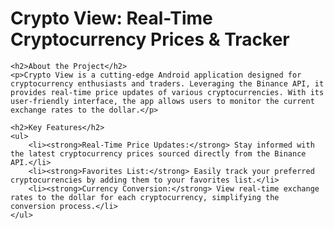 <!DOCTYPE html>
<html>
<head>
    <title>Crypto View README</title>
</head>
<body>
    <h1>Crypto View: Real-Time Cryptocurrency Prices & Tracker</h1>

    <h2>About the Project</h2>
    <p>Crypto View is a cutting-edge Android application designed for cryptocurrency enthusiasts and traders. Leveraging the Binance API, it provides real-time price updates of various cryptocurrencies. With its user-friendly interface, the app allows users to monitor the current exchange rates to the dollar.</p>

    <h2>Key Features</h2>
    <ul>
        <li><strong>Real-Time Price Updates:</strong> Stay informed with the latest cryptocurrency prices sourced directly from the Binance API.</li>
        <li><strong>Favorites List:</strong> Easily track your preferred cryptocurrencies by adding them to your favorites list.</li>
        <li><strong>Currency Conversion:</strong> View real-time exchange rates to the dollar for each cryptocurrency, simplifying the conversion process.</li>
    </ul>
</body>
</html>
